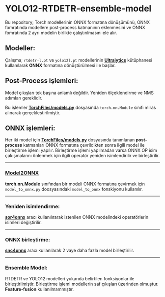 # YOLO12-RTDETR-ensemble-model
Bu repository; Torch modellerinin ONNX formatına dönüşümünü, ONNX fomratında modellere post-process katmanının eklenmesini ve ONNX fomratında 2 ayrı modelin birlikte çalıştırılmasını ele alır.

## Modeller:

Çalışma; `rtdetr-l.pt` ve `yolo12l.pt` modellerinin [**Ultralytics**]("https://github.com/ultralytics") kütüphanesi kullanılarak **ONNX** formatına dönüştürülmesi ile başlar.

## Post-Process işlemleri:

Model çıkışları tek başına anlamlı değildir. Yeniden ölçeklendirme ve NMS adımları gereklidir. 

Bu işlemler [**TorchFiles/models.py**](TorchFiles/models.py) dosyasında `torch.nn.Module` sınıfı miras alınarak gerçekleştirilmiştir.

## ONNX işlemleri:

Her iki model için [**TorchFiles/models.py**](TorchFiles/models.py) dosyasında tanımlanan **post-process** katmanları ONNX formatına çevrildikten sonra ilgili model ile birleştirme işlemi yapılır. Birleştirme işlemi yapılmadan varsa ONNX OP isim çakışmalarını önlenmek için ilgili operatör yeniden isimlendirilir ve birleştirilir.

---

### [Model2ONNX](models_to_onnx.py)

**torch.nn.Module** sınıfından bir modeli ONNX formatına çevirmek için `model_to_onnx.py` doosyasındaki `model_to_onnx` fonskiyonu kullanılır.

---

### Yeniden isimlendirme:

[**sor4onnx**]("https://github.com/PINTO0309/sor4onnx") aracı kullanılırarak istenilen ONNX modelindeki operatörlerin isimleri değiştirilir.

---

### ONNX birleştirme:

[**snc4onnx**]("https://github.com/PINTO0309/snc4onnx") aracı kullanılarak 2 vaye daha fazla model birleştirilir.

---

### Ensemble Model:

RTDETR ve YOLO12 modelleri yukarıda belirtilen fonksiyonlar ile birleştirilmiştir. Birleştirme işlemi modellerin saf çıkışları üzerinden olmuştur. **Feature-fusion** kullanılmammıştır.



